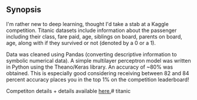 ## Synopsis

I'm rather new to deep learning, thought I'd take a stab at a Kaggle competition. Titanic datasets include information about the passenger
including their class, fare paid, age, siblings on board, parents on board, age, along with if they survived or not (denoted by a 0 or a 1).

Data was cleaned using Pandas (converting descriptive information to symbolic numerical data). A simple multilayer perceptron model was written
in Python using the Theano/Keras library. An accuracy of ~80% was obtained. This is especially good considering receiving between 82 and 84 percent accuracy
places you in the top 1% on the competition leaderboard!

Competiton details + details available [here.](https://www.kaggle.com/c/titanic/)# titanic
